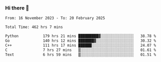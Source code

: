 ### Hi there 👋

<!--
**floyiac/floyiac** is a ✨ _special_ ✨ repository because its `README.md` (this file) appears on your GitHub profile.

Here are some ideas to get you started:

- 🔭 I’m currently working on ...
- 🌱 I’m currently learning ...
- 👯 I’m looking to collaborate on ...
- 🤔 I’m looking for help with ...
- 💬 Ask me about ...
- 📫 How to reach me: ...
- 😄 Pronouns: ...
- ⚡ Fun fact: ...
-->

<!--START_SECTION:waka-->

```txt
From: 16 November 2023 - To: 20 February 2025

Total Time: 462 hrs 7 mins

Python           179 hrs 21 mins █████████▓░░░░░░░░░░░░░░░   38.78 %
Go               140 hrs 12 mins ███████▓░░░░░░░░░░░░░░░░░   30.32 %
C++              111 hrs 17 mins ██████░░░░░░░░░░░░░░░░░░░   24.07 %
C                7 hrs 27 mins   ▒░░░░░░░░░░░░░░░░░░░░░░░░   01.61 %
Text             6 hrs 59 mins   ▒░░░░░░░░░░░░░░░░░░░░░░░░   01.51 %
```

<!--END_SECTION:waka-->
